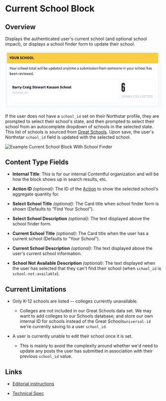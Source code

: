 # Current School Block

## Overview

Displays the authenticated user's current school (and optional school impact), or displays a school finder form to update their school.

![Example Current School Block With Action](../../.gitbook/assets/current-school-block-action.png)

If the user does not have a `school_id` set on their Northstar profile, they are prompted to select their school's state, and then prompted to select their school from an autocomplete dropdown of schools in the selected state. This list of schools is sourced from [Great Schools](https://www.greatschools.org/). Upon save, the user's Northstar `school_id` field is updated with the selected school.

![Example Current School Block With School Finder](../../.gitbook/assets/current-school-select-school.png)

## Content Type Fields

- **Internal Title**: This is for our internal Contentful organization and will be how the block shows up in search results, etc.

- **Action ID** _(optional)_: The ID of the [Action](https://github.com/DoSomething/rogue/blob/master/docs/endpoints/actions.md) to show the selected school's aggregate quantity for.

- **Select School Title** _(optional)_: The Card title when school finder form is shown (Defaults to "Find Your School").

- **Select School Description** _(optional)_: The text displayed above the school finder form.

- **Current School Title** _(optional)_: The Card title when the user has a current school (Defaults to "Your School").

- **Current School Description** _(optional)_: The text displayed above the user's current school information.

- **School Not Available Description** _(optional)_: The text displayed when the user has selected that they can't find their school (when `school_id` is `school-not-available`).

## Current Limitations

- Only K-12 schools are listed -- colleges currently unavailable.

  - Colleges are not included in our Great Schools data set. We may want to add colleges to our Schools database, and store our own internal ID for schools instead of the Great Schools`universal-id` we're currently saving to a user `school_id`.

- A user is currently unable to edit their school once it is set.

  - This is mainly to avoid the complexity around whether we'd need to update any posts the user has submitted in association with their previous `school_id` value.

## Links

- [Editorial instructions](https://docs.google.com/document/d/1_sYkIseRBCUm3TmMvyB7iMAbMj4IOOTOz961rdl_2XY/edit#)

- [Technical Spec](https://docs.google.com/document/d/1c11vXT-nu5TGR4B8LyPPApQDYiTUcjgRMKaSP9nQ20M/edit?usp=sharing)
